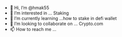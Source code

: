 - 👋 Hi, I’m @hmak55
- 👀 I’m interested in ... Staking
- 🌱 I’m currently learning ...how to stake in defi wallet
- 💞️ I’m looking to collaborate on ... Crypto.com
- 📫 How to reach me ...

<!---
hmak55/hmak55 is a ✨ special ✨ repository because its `README.md` (this file) appears on your GitHub profile.
You can click the Preview link to take a look at your changes.
--->

